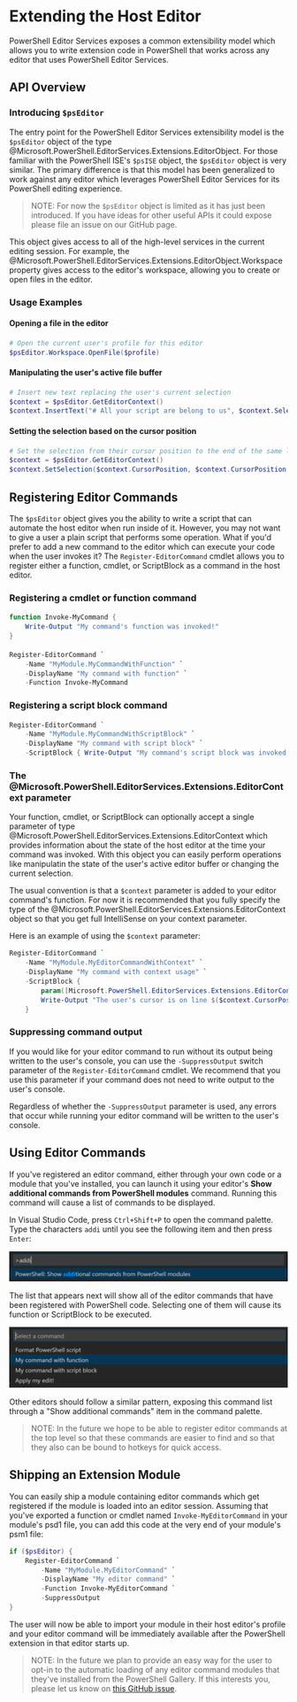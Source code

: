 # Extending the Host Editor

PowerShell Editor Services exposes a common extensibility model which allows
you to write extension code in PowerShell that works across any editor that
uses PowerShell Editor Services.

## API Overview

### Introducing `$psEditor`

The entry point for the PowerShell Editor Services extensibility model is the `$psEditor`
object of the type @Microsoft.PowerShell.EditorServices.Extensions.EditorObject. For
those familiar with the PowerShell ISE's `$psISE` object, the `$psEditor` object is very
similar.  The primary difference is that this model has been generalized to work against
any editor which leverages PowerShell Editor Services for its PowerShell editing experience.

> NOTE: For now the `$psEditor` object is limited as it has just been
> introduced.  If you have ideas for other useful APIs it could expose
> please file an issue on our GitHub page.

This object gives access to all of the high-level services in the current
editing session.  For example, the @Microsoft.PowerShell.EditorServices.Extensions.EditorObject.Workspace
property gives access to the editor's workspace, allowing you to create or open files
in the editor.

### Usage Examples

#### Opening a file in the editor

```powershell
# Open the current user's profile for this editor
$psEditor.Workspace.OpenFile($profile)
```

#### Manipulating the user's active file buffer

```powershell
# Insert new text replacing the user's current selection
$context = $psEditor.GetEditorContext()
$context.InsertText("# All your script are belong to us", $context.SelectedRange)
```

#### Setting the selection based on the cursor position

```powershell
# Set the selection from their cursor position to the end of the same line
$context = $psEditor.GetEditorContext()
$context.SetSelection($context.CursorPosition, $context.CursorPosition.GetLineEnd())
```

## Registering Editor Commands

The `$psEditor` object gives you the ability to write a script that can automate the
host editor when run inside of it.  However, you may not want to give a user a plain
script that performs some operation.  What if you'd prefer to add a new command to the
editor which can execute your code when the user invokes it?  The `Register-EditorCommand`
cmdlet allows you to register either a function, cmdlet, or ScriptBlock as a
command in the host editor.

### Registering a cmdlet or function command

```powershell
function Invoke-MyCommand {
    Write-Output "My command's function was invoked!"
}

Register-EditorCommand `
    -Name "MyModule.MyCommandWithFunction" `
    -DisplayName "My command with function" `
    -Function Invoke-MyCommand
```

### Registering a script block command

```powershell
Register-EditorCommand `
    -Name "MyModule.MyCommandWithScriptBlock" `
    -DisplayName "My command with script block" `
    -ScriptBlock { Write-Output "My command's script block was invoked!" }
```

### The @Microsoft.PowerShell.EditorServices.Extensions.EditorContext parameter

Your function, cmdlet, or ScriptBlock can optionally accept a single parameter
of type @Microsoft.PowerShell.EditorServices.Extensions.EditorContext which provides
information about the state of the host editor at the time your command was
invoked.  With this object you can easily perform operations like manipulatin the
state of the user's active editor buffer or changing the current selection.

The usual convention is that a `$context` parameter is added to your editor
command's function.  For now it is recommended that you fully specify the
type of the @Microsoft.PowerShell.EditorServices.Extensions.EditorContext object
so that you get full IntelliSense on your context parameter.

Here is an example of using the `$context` parameter:

```powershell
Register-EditorCommand `
    -Name "MyModule.MyEditorCommandWithContext" `
    -DisplayName "My command with context usage" `
    -ScriptBlock {
        param([Microsoft.PowerShell.EditorServices.Extensions.EditorContext]$context)
        Write-Output "The user's cursor is on line $($context.CursorPosition.Line)!"
    }
```

### Suppressing command output

If you would like for your editor command to run without its output being
written to the user's console, you can use the `-SuppressOutput` switch
parameter of the `Register-EditorCommand` cmdlet.  We recommend that you
use this parameter if your command does not need to write output to the
user's console.

Regardless of whether the `-SuppressOutput` parameter is used, any errors
that occur while running your editor command will be written to the user's
console.

## Using Editor Commands

If you've registered an editor command, either through your own code or
a module that you've installed, you can launch it using your editor's **Show
additional commands from PowerShell modules** command.  Running this command
will cause a list of commands to be displayed.

In Visual Studio Code, press `Ctrl+Shift+P` to open the command palette.  Type
the characters `addi` until you see the following item and then press `Enter`:

![Command palette screenshot](../images/vsc_command_palette.png)

The list that appears next will show all of the editor commands that have
been registered with PowerShell code.  Selecting one of them will cause its
function or ScriptBlock to be executed.

![Command list screenshot](../images/vsc_editor_command_list.png)

Other editors should follow a similar pattern, exposing this command list through
a "Show additional commands" item in the command palette.

> NOTE: In the future we hope to be able to register editor commands at the top level
> so that these commands are easier to find and so that they also can be bound to
> hotkeys for quick access.

## Shipping an Extension Module

You can easily ship a module containing editor commands which get registered
if the module is loaded into an editor session.  Assuming that you've exported
a function or cmdlet named `Invoke-MyEditorCommand` in your module's psd1
file, you can add this code at the very end of your module's psm1 file:

```powershell
if ($psEditor) {
    Register-EditorCommand `
        -Name "MyModule.MyEditorCommand" `
        -DisplayName "My editor command" `
        -Function Invoke-MyEditorCommand `
        -SuppressOutput
}
```

The user will now be able to import your module in their host editor's profile and
your editor command will be immediately available after the PowerShell extension
in that editor starts up.

> NOTE: In the future we plan to provide an easy way for the user to opt-in
> to the automatic loading of any editor command modules that they've installed
> from the PowerShell Gallery.  If this interests you, please let us know on
> [this GitHub issue](https://github.com/PowerShell/PowerShellEditorServices/issues/215).